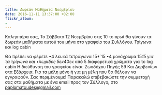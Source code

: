 ```yaml
---
title: Δωρεάν Μαθήματα Νοεμβρίου
date: 2016-11-11 13:37:00 +02:00
flickr_album:
- 
---
```


Καλησπέρα σας,
Το Σάββατο 12 Νοεμβρίου στις 10 το πρωί θα γίνουν τα δωρεάν μαθήματα αυτού του μήνα στο γραφείο του Συλλόγου.
                 Τρίγωνα και log cabin

Θα πρέπει να φέρετε 
•4 λευκά τετράγωνα 15*`15
•4 μονόχρωμα 15*15 για τα τρίγωνα και
•λωρίδες 5εκ*40εκ από 5 διαφορετικά χρώματα για το log cabin
Η διεύθυνση του γραφείου είναι: Ζωοδόχου Πηγής 59 Και Δερβενίων στα Εξάρχεια.
Για τα μέλη μόνο ή για μη μέλη που θα θέλουν να εγγραφούν.
Σας περιμένουμε!
Παρακαλώ επιβεβαιώστε την συμμετοχή σας στα μαθήματα με ένα email προς τον Σύλλογο, στο paplomatoudes@gmail.com
